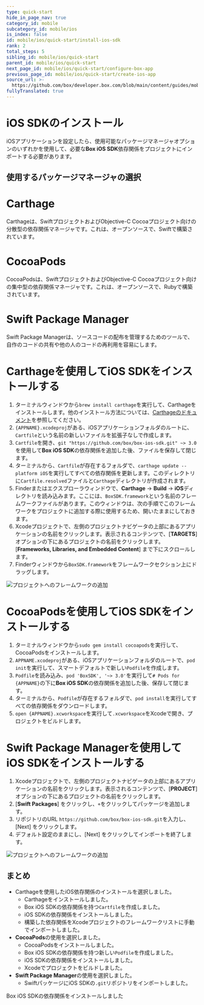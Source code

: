 ```yaml
---
type: quick-start
hide_in_page_nav: true
category_id: mobile
subcategory_id: mobile/ios
is_index: false
id: mobile/ios/quick-start/install-ios-sdk
rank: 2
total_steps: 5
sibling_id: mobile/ios/quick-start
parent_id: mobile/ios/quick-start
next_page_id: mobile/ios/quick-start/configure-box-app
previous_page_id: mobile/ios/quick-start/create-ios-app
source_url: >-
  https://github.com/box/developer.box.com/blob/main/content/guides/mobile/ios/quick-start/2-install-ios-sdk.md
fullyTranslated: true
---
```

# iOS SDKのインストール

iOSアプリケーションを設定したら、使用可能なパッケージマネージャオプションのいずれかを使用して、必要な**Box iOS SDK**依存関係をプロジェクトにインポートする必要があります。

## 使用するパッケージマネージャの選択

<Grid columns="3">

<Choose option="ios.pm_type" value="carthage" color="blue">

# Carthage

Carthageは、SwiftプロジェクトおよびObjective-C Cocoaプロジェクト向けの分散型の依存関係マネージャです。これは、オープンソースで、Swiftで構築されています。

</Choose>

<Choose option="ios.pm_type" value="cocoapods" color="none">

# CocoaPods

CocoaPodsは、SwiftプロジェクトおよびObjective-C Cocoaプロジェクト向けの集中型の依存関係マネージャです。これは、オープンソースで、Rubyで構築されています。

</Choose>

<Choose option="ios.pm_type" value="swift" color="blue">

# Swift Package Manager

Swift Package Managerは、ソースコードの配布を管理するためのツールで、自作のコードの共有や他の人のコードの再利用を容易にします。

</Choose>

</Grid>

<Choice option="ios.pm_type" value="carthage" color="blue">

# Carthageを使用してiOS SDKをインストールする

1. ターミナルウィンドウから`brew install carthage`を実行して、Carthageをインストールします。他のインストール方法については、[Carthageのドキュメント][carthage-docs]を参照してください。
2. `{APPNAME}.xcodeproj`がある、iOSアプリケーションフォルダのルートに、`Cartfile`という名前の新しいファイルを拡張子なしで作成します。
3. `Cartfile`を開き、`git "https://github.com/box/box-ios-sdk.git" ~> 3.0`を使用して**Box iOS SDK**の依存関係を追加した後、ファイルを保存して閉じます。
4. ターミナルから、`Cartfile`が存在するフォルダで、`carthage update --platform iOS`を実行してすべての依存関係を更新します。このディレクトリに`Cartfile.resolved`ファイルと`Carthage`ディレクトリが作成されます。 
5. Finderまたはエクスプローラウィンドウで、**Carthage** -> **Build** -> **iOS**ディレクトリを読み込みます。ここには、`BoxSDK.framework`という名前のフレームワークファイルがあります。このウィンドウは、次の手順でこのフレームワークをプロジェクトに追加する際に使用するため、開いたままにしておきます。
6. Xcodeプロジェクトで、左側のプロジェクトナビゲータの上部にあるアプリケーションの名前をクリックします。表示されるコンテンツで、\[**TARGETS**] オプションの下にあるプロジェクトの名前をクリックします。\[**Frameworks, Libraries, and Embedded Content**] まで下にスクロールします。 
7. Finderウィンドウから`BoxSDK.framework`をフレームワークセクション上にドラッグします。

<ImageFrame center>

![プロジェクトへのフレームワークの追加](./framework-carthage-add.gif)

</ImageFrame>

</Choice>

<Choice option="ios.pm_type" value="cocoapods" color="blue">

# CocoaPodsを使用してiOS SDKをインストールする

1. ターミナルウィンドウから`sudo gem install cocoapods`を実行して、CocoaPodsをインストールします。
2. `APPNAME.xcodeproj`がある、iOSアプリケーションフォルダのルートで、`pod init`を実行して、スマートデフォルトで新しい`Podfile`を作成します。
3. `Podfile`を読み込み、`pod 'BoxSDK', '~> 3.0'`を実行して`# Pods for {APPNAME}`の下に**Box iOS SDK**の依存関係を追加した後、保存して閉じます。
4. ターミナルから、`Podfile`が存在するフォルダで、`pod install`を実行してすべての依存関係をダウンロードします。
5. `open {APPNAME}.xcworkspace`を実行して`.xcworkspace`をXcodeで開き、プロジェクトをビルドします。

</Choice>

<Choice option="ios.pm_type" value="swift" color="blue">

# Swift Package Managerを使用してiOS SDKをインストールする

1. Xcodeプロジェクトで、左側のプロジェクトナビゲータの上部にあるアプリケーションの名前をクリックします。表示されるコンテンツで、\[**PROJECT**] オプションの下にあるプロジェクトの名前をクリックします。
2. \[**Swift Packages**] をクリックし、`+`をクリックしてパッケージを追加します。
3. リポジトリのURL `https://github.com/box/box-ios-sdk.git`を入力し、\[Next] をクリックします。
4. デフォルト設定のままにし、\[Next] をクリックしてインポートを終了します。

<ImageFrame center>

![プロジェクトへのフレームワークの追加](./import-sdk-spm.gif)

</ImageFrame>

</Choice>

## まとめ

* Carthageを使用したiOS依存関係のインストールを選択しました。
  * Carthageをインストールしました。
  * Box iOS SDKの依存関係を持つ`Cartfile`を作成しました。
  * iOS SDKの依存関係をインストールしました。
  * 構築した依存関係をXcodeプロジェクトのフレームワークリストに手動でインポートしました。
* **CocoaPods**の使用を選択しました。
  * CocoaPodsをインストールしました。
  * Box iOS SDKの依存関係を持つ新しい`Podfile`を作成しました。
  * iOS SDKの依存関係をインストールしました。
  * Xcodeでプロジェクトをビルドしました。
* **Swift Package Manager**の使用を選択しました。
  * SwiftパッケージにiOS SDKの`.git`リポジトリをインポートしました。

<Observe option="ios.pm_type" value="carthage,cocoapods,swift">

<Next>

Box iOS SDKの依存関係をインストールしました

</Next>

</Observe>

[carthage-docs]: https://github.com/Carthage/Carthage#installing-carthage
